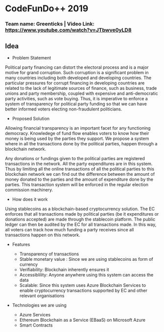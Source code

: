 # CodeFunDo++ 2019

### Team name: Greenticks | Video Link: https://www.youtube.com/watch?v=JTbwve0yLD8
## Idea

- Problem Statement

Political party financing can distort the electoral process and is a major motive for grand corruption. Such corruption is a significant problem in many countries including both developed and developing countries.
The particular pressures for corrupt financing in developing countries are related to the lack of legitimate sources of finance, such as business, trade unions and party membership, coupled with expensive and anti-democratic party activities, such as vote buying. Thus, it is imperative to enforce a system of transparency for political party funding so that we can have better informed voters electing non-fraudulent politicians.

- Proposed Solution

Allowing financial transparency is an important facet for any functioning democracy. Knowledege of fund flow enables voters to know how their money is being used by the parties they support. We propose a system where in all the transactions done by the political parties, happen through a blockchain network.

Any donations or fundings given to the political parties are registered transactions in the network. All the party expenditures are in this system. Thus by limiting all the online transactions of all the political parties to this blockchain network we can find out the difference between the amount of money donated to the parties and the amount of expenditure done by the parties. This transaction system will be enforced in the regular election commission machinery.

- How does it work

Using stablecoins as a blockchain-based cryptocurrency solution. The EC enforces that all transactions made by political parties (be it expenditures or donations accepted) are made through the stablecoin platform. The public ledger can then be audited by the EC for all transactions made. In this way, all voters can track how much funding a party receives since all transactions happen on this network.

- Features

    * Transparency of transactions
    * Stable monetary value : Since we are using stablecoins as form of currency
    * Verifiability: Blockchain inherently ensures it
    * Accessiblility: Anyone anywhere using this system can access the data
    * Scalable: Since this system uses Azure Blockchain Services to enable cryptocurrency transactions supported by EC and other relevant organisations


- Technologies we are using
    * Azure Services
    * Ethereum Blockchain as a Service (EBaaS) on Microsoft Azure
    * Smart Contracts
